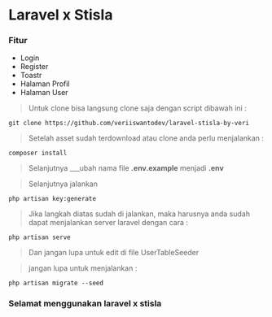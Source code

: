# Laravel x Stisla

### Fitur
- Login 
- Register
- Toastr
- Halaman Profil
- Halaman User

> Untuk clone bisa langsung clone saja dengan script dibawah ini : 
```
git clone https://github.com/veriiswantodev/laravel-stisla-by-veri
```

> Setelah asset sudah terdownload atau clone anda perlu menjalankan :
```
composer install
```

> Selanjutnya
___ubah nama file **.env.example** menjadi **.env**

> Selanjutnya jalankan
```
php artisan key:generate
```
> Jika langkah diatas sudah di jalankan, maka harusnya anda sudah dapat menjalankan server laravel dengan cara :
```
php artisan serve
```

> Dan jangan lupa untuk edit di file UserTableSeeder

> jangan lupa untuk menjalankan :
```
php artisan migrate --seed
```

### Selamat menggunakan laravel x stisla
